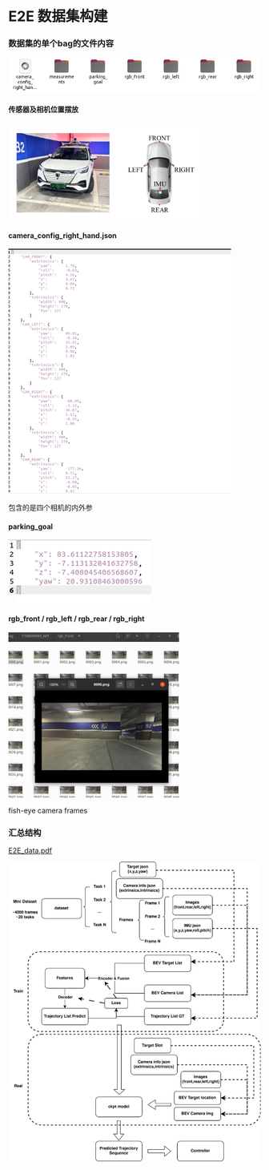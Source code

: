 # E2E 数据集构建

### 数据集的单个bag的文件内容

![image-20240814110657763](./E2E%20%E6%95%B0%E6%8D%AE%E9%9B%86%E6%9E%84%E5%BB%BA_imgs/image-20240814110657763.png)

#### 传感器及相机位置摆放

![image-20240814110919012](./E2E%20%E6%95%B0%E6%8D%AE%E9%9B%86%E6%9E%84%E5%BB%BA_imgs/image-20240814110919012.png)

#### camera_config_right_hand.json

<img src="./E2E%20%E6%95%B0%E6%8D%AE%E9%9B%86%E6%9E%84%E5%BB%BA_imgs/image-20240814110827864.png" alt="image-20240814110827864" style="zoom: 50%;" />

包含的是四个相机的内外参



#### parking_goal

![image-20240815102922614](./E2E%20%E6%95%B0%E6%8D%AE%E9%9B%86%E6%9E%84%E5%BB%BA_imgs/image-20240815102922614.png)

#### rgb_front / rgb_left / rgb_rear / rgb_right

<img src="./E2E%20%E6%95%B0%E6%8D%AE%E9%9B%86%E6%9E%84%E5%BB%BA_imgs/image-20240815103150515.png" alt="image-20240815103150515" style="zoom:50%;" />

fish-eye camera frames



### 汇总结构

 [E2E_data.pdf](E2E_data.pdf) 

![E2E_data](./E2E%20%E6%95%B0%E6%8D%AE%E9%9B%86%E6%9E%84%E5%BB%BA_imgs/E2E_data.svg)

